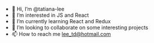 - 👋 Hi, I’m @tatiana-lee
- 👀 I’m interested in JS and React
- 🌱 I’m currently learning React and Redux
- 💞️ I’m looking to collaborate on some interesting projects
- 📫 How to reach me lee_td@hotmail.com

<!---
tatiana-lee/tatiana-lee is a ✨ special ✨ repository because its `README.md` (this file) appears on your GitHub profile.
You can click the Preview link to take a look at your changes.
--->

